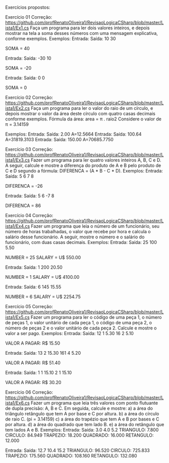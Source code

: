 Exercícios propostos:

Exercício 01
Correção: https://github.com/profRenatoOliveira1/RevisaoLogicaCSharp/blob/master/Lista1/Ex1.cs
Faça um programa para ler dois valores inteiros, e depois mostrar na tela a soma desses números com uma
mensagem explicativa, conforme exemplos.
Exemplos:
Entrada: Saída:
10
30

SOMA = 40

Entrada: Saída:
-30
               10

SOMA = -20

Entrada: Saída:
0
0

SOMA = 0

Exercício 02
Correção: https://github.com/profRenatoOliveira1/RevisaoLogicaCSharp/blob/master/Lista1/Ex2.cs
Faça um programa para ler o valor do raio de um círculo, e depois mostrar o valor da área deste círculo com quatro
casas decimais conforme exemplos.
Fórmula da área: area = π . raio2
Considere o valor de π = 3.14159

Exemplos:
Entrada: Saída:
2.00 A=12.5664
Entrada: Saída:
100.64 A=31819.3103
Entrada: Saída:
150.00 A=70685.7750

Exercício 03
Correção: https://github.com/profRenatoOliveira1/RevisaoLogicaCSharp/blob/master/Lista1/Ex3.cs
Fazer um programa para ler quatro valores inteiros A, B, C e D. A seguir, calcule e mostre a diferença do produto
de A e B pelo produto de C e D segundo a fórmula: DIFERENCA = (A * B - C * D).
Exemplos:
Entrada: Saída:
5
6
7
8

DIFERENCA = -26

Entrada: Saída:
5
6
-7
8

DIFERENCA = 86

Exercício 04
Correção: https://github.com/profRenatoOliveira1/RevisaoLogicaCSharp/blob/master/Lista1/Ex4.cs
Fazer um programa que leia o número de um funcionário, seu número de horas trabalhadas, o valor que recebe por
hora e calcula o salário desse funcionário. A seguir, mostre o número e o salário do funcionário, com duas casas
decimais.
Exemplos:
Entrada: Saída:
25
100
5.50

NUMBER = 25
SALARY = U$ 550.00

Entrada: Saída:
1
200
20.50

NUMBER = 1
SALARY = U$ 4100.00

Entrada: Saída:
6
145
15.55

NUMBER = 6
SALARY = U$ 2254.75

Exercício 05
Correção: https://github.com/profRenatoOliveira1/RevisaoLogicaCSharp/blob/master/Lista1/Ex5.cs
Fazer um programa para ler o código de uma peça 1, o número de peças 1, o valor unitário de cada peça 1, o
código de uma peça 2, o número de peças 2 e o valor unitário de cada peça 2. Calcule e mostre o valor a ser pago.
Exemplos:
Entrada: Saída:
12 1 5.30
16 2 5.10

VALOR A PAGAR: R$ 15.50

Entrada: Saída:
13 2 15.30
161 4 5.20

VALOR A PAGAR: R$ 51.40

Entrada: Saída:
1 1           15.10
2 1           15.10

VALOR A PAGAR: R$ 30.20

Exercício 06
Correção: https://github.com/profRenatoOliveira1/RevisaoLogicaCSharp/blob/master/Lista1/Ex6.cs
Fazer um programa que leia três valores com ponto flutuante de dupla precisão: A, B e C. Em seguida, calcule e
mostre:
a) a área do triângulo retângulo que tem A por base e C por altura.
b) a área do círculo de raio C. (pi = 3.14159)
c) a área do trapézio que tem A e B por bases e C por altura.
d) a área do quadrado que tem lado B.
e) a área do retângulo que tem lados A e B.
Exemplos:
Entrada: Saída:
3.0 4.0 5.2 TRIANGULO: 7.800
CIRCULO: 84.949
TRAPEZIO: 18.200
QUADRADO: 16.000
RETANGULO: 12.000

Entrada: Saída:
12.7 10.4 15.2 TRIANGULO: 96.520
CIRCULO: 725.833
TRAPEZIO: 175.560
QUADRADO: 108.160
RETANGULO: 132.080
